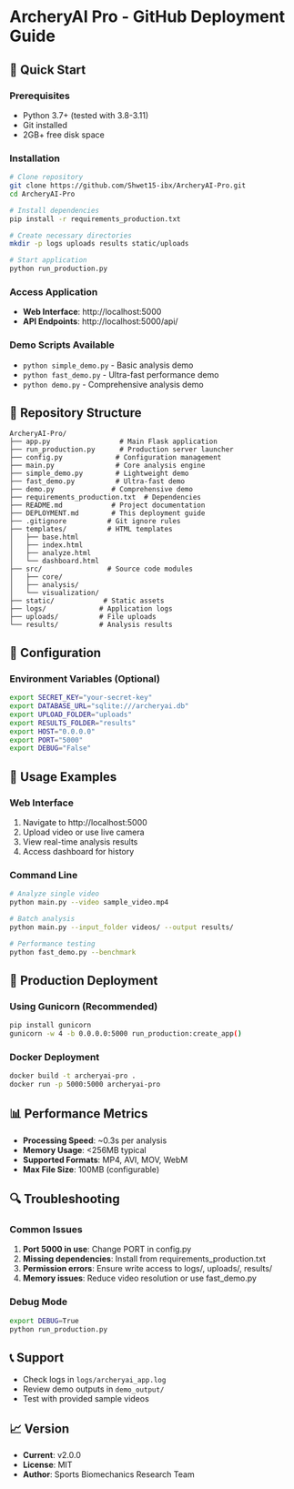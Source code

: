 # ArcheryAI Pro - GitHub Deployment Guide

## 🚀 Quick Start

### Prerequisites
- Python 3.7+ (tested with 3.8-3.11)
- Git installed
- 2GB+ free disk space

### Installation
```bash
# Clone repository
git clone https://github.com/Shwet15-ibx/ArcheryAI-Pro.git
cd ArcheryAI-Pro

# Install dependencies
pip install -r requirements_production.txt

# Create necessary directories
mkdir -p logs uploads results static/uploads

# Start application
python run_production.py
```

### Access Application
- **Web Interface**: http://localhost:5000
- **API Endpoints**: http://localhost:5000/api/

### Demo Scripts Available
- `python simple_demo.py` - Basic analysis demo
- `python fast_demo.py` - Ultra-fast performance demo
- `python demo.py` - Comprehensive analysis demo

## 📁 Repository Structure

```
ArcheryAI-Pro/
├── app.py                 # Main Flask application
├── run_production.py      # Production server launcher
├── config.py             # Configuration management
├── main.py               # Core analysis engine
├── simple_demo.py        # Lightweight demo
├── fast_demo.py          # Ultra-fast demo
├── demo.py              # Comprehensive demo
├── requirements_production.txt  # Dependencies
├── README.md            # Project documentation
├── DEPLOYMENT.md        # This deployment guide
├── .gitignore          # Git ignore rules
├── templates/          # HTML templates
│   ├── base.html
│   ├── index.html
│   ├── analyze.html
│   └── dashboard.html
├── src/                # Source code modules
│   ├── core/
│   ├── analysis/
│   └── visualization/
├── static/            # Static assets
├── logs/             # Application logs
├── uploads/          # File uploads
└── results/          # Analysis results
```

## 🔧 Configuration

### Environment Variables (Optional)
```bash
export SECRET_KEY="your-secret-key"
export DATABASE_URL="sqlite:///archeryai.db"
export UPLOAD_FOLDER="uploads"
export RESULTS_FOLDER="results"
export HOST="0.0.0.0"
export PORT="5000"
export DEBUG="False"
```

## 🎯 Usage Examples

### Web Interface
1. Navigate to http://localhost:5000
2. Upload video or use live camera
3. View real-time analysis results
4. Access dashboard for history

### Command Line
```bash
# Analyze single video
python main.py --video sample_video.mp4

# Batch analysis
python main.py --input_folder videos/ --output results/

# Performance testing
python fast_demo.py --benchmark
```

## 🚀 Production Deployment

### Using Gunicorn (Recommended)
```bash
pip install gunicorn
gunicorn -w 4 -b 0.0.0.0:5000 run_production:create_app()
```

### Docker Deployment
```bash
docker build -t archeryai-pro .
docker run -p 5000:5000 archeryai-pro
```

## 📊 Performance Metrics
- **Processing Speed**: ~0.3s per analysis
- **Memory Usage**: <256MB typical
- **Supported Formats**: MP4, AVI, MOV, WebM
- **Max File Size**: 100MB (configurable)

## 🔍 Troubleshooting

### Common Issues
1. **Port 5000 in use**: Change PORT in config.py
2. **Missing dependencies**: Install from requirements_production.txt
3. **Permission errors**: Ensure write access to logs/, uploads/, results/
4. **Memory issues**: Reduce video resolution or use fast_demo.py

### Debug Mode
```bash
export DEBUG=True
python run_production.py
```

## 📞 Support
- Check logs in `logs/archeryai_app.log`
- Review demo outputs in `demo_output/`
- Test with provided sample videos

## 📈 Version
- **Current**: v2.0.0
- **License**: MIT
- **Author**: Sports Biomechanics Research Team

